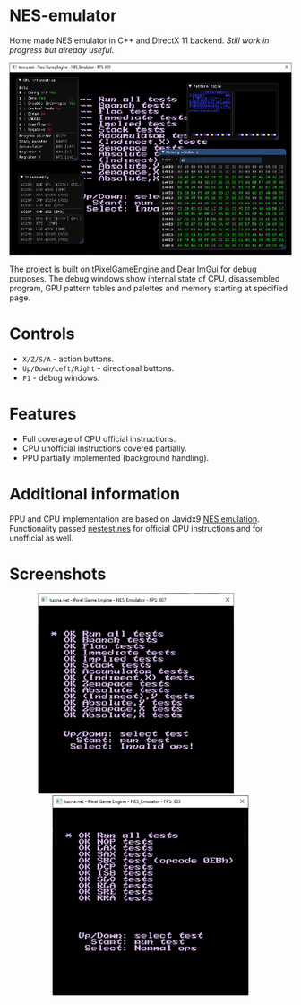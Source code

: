 # NES-emulator
Home made NES emulator in C++ and DirectX 11 backend. *Still work in progress but already useful*.

<p align="center">  
  <img src="doc/sc1.jpg">
</p>

The project is built on [tPixelGameEngine](https://github.com/tucna/tPixelGameEngine) and [Dear ImGui](https://github.com/ocornut/imgui) for debug purposes. The debug windows show internal state of CPU, disassembled program, GPU pattern tables and palettes and memory starting at specified page.

# Controls
- `X/Z/S/A` - action buttons.
- `Up/Down/Left/Right` - directional buttons.
- `F1` - debug windows.

# Features
- Full coverage of CPU official instructions.
- CPU unofficial instructions covered partially.
- PPU partially implemented (background handling).

# Additional information
PPU and CPU implementation are based on Javidx9 [NES emulation](https://github.com/OneLoneCoder/olcNES). Functionality passed [nestest.nes](https://wiki.nesdev.com/w/index.php/Emulator_tests) for official CPU instructions and for unofficial as well.

# Screenshots
<p align="center">  
  <img src="doc/sc2.jpg" width="350px">&nbsp; &nbsp; &nbsp; &nbsp; &nbsp; &nbsp; &nbsp; <img src="doc/sc3.jpg" width="350px">
</p>

